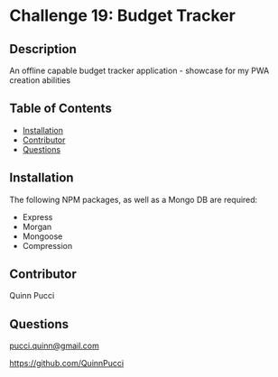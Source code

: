 # Challenge 19: Budget Tracker

## Description

An offline capable budget tracker application - showcase for my PWA creation abilities 

## Table of Contents

- [Installation](#installation)
- [Contributor](#Contributor)
- [Questions](#questions)

## Installation

The following NPM packages, as well as a Mongo DB are required:

- Express
- Morgan
- Mongoose
- Compression

## Contributor

Quinn Pucci

## Questions

pucci.quinn@gmail.com

https://github.com/QuinnPucci
